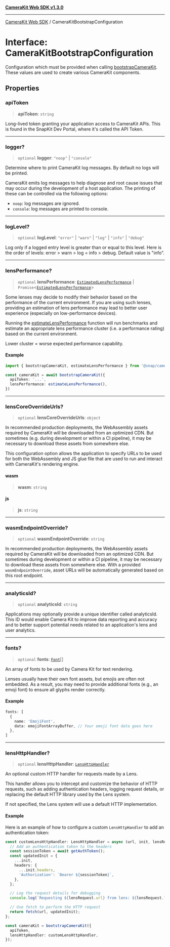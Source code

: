 [**CameraKit Web SDK v1.3.0**](../README.md)

***

[CameraKit Web SDK](../globals.md) / CameraKitBootstrapConfiguration

# Interface: CameraKitBootstrapConfiguration

Configuration which must be provided when calling [bootstrapCameraKit](../functions/bootstrapCameraKit.md). These values are used to create various
CameraKit components.

## Properties

### apiToken

> **apiToken**: `string`

Long-lived token granting your application access to CameraKit APIs. This is found in the SnapKit Dev Portal,
where it's called the API Token.

***

### logger?

> `optional` **logger**: `"noop"` \| `"console"`

Determine where to print CameraKit log messages. By default no logs will be printed.

CameraKit emits log messages to help diagnose and root cause issues that may occur during the development of a
host application. The printing of these can be controlled via the following
options:
 - `noop`: log messages are ignored.
 - `console`: log messages are printed to console.

***

### logLevel?

> `optional` **logLevel**: `"error"` \| `"warn"` \| `"log"` \| `"info"` \| `"debug"`

Log only if a logged entry level is greater than or equal to this level. Here is the order of levels:
error > warn > log = info > debug. Default value is "info".

***

### lensPerformance?

> `optional` **lensPerformance**: [`EstimatedLensPerformance`](EstimatedLensPerformance.md) \| `Promise`\<[`EstimatedLensPerformance`](EstimatedLensPerformance.md)\>

Some lenses may decide to modify their behavior based on the performance of the current environment. If you are
using such lenses, providing an estimation of lens performance may lead to better user experience (especially on
low-performance devices).

Running the [estimateLensPerformance](../functions/estimateLensPerformance.md) function will run benchmarks and estimate an appropriate lens
performance cluster (i.e. a performance rating) based on the current environment.

Lower cluster = worse expected performance capability.

#### Example

```ts
import { bootstrapCameraKit, estimateLensPerformance } from '@snap/camera-kit`

const cameraKit = await bootstrapCameraKit({
  apiToken: '...',
  lensPerformance: estimateLensPerformance(),
})
```

***

### lensCoreOverrideUrls?

> `optional` **lensCoreOverrideUrls**: `object`

In recommended production deployments, the WebAssembly assets required by CameraKit will be downloaded from an
optimized CDN. But sometimes (e.g. during development or within a CI pipeline), it may be necessary to download
these assets from somewhere else.

This configuration option allows the application to specify URLs to be used for both the WebAssembly and JS glue
file that are used to run and interact with CameraKit's rendering engine.

#### wasm

> **wasm**: `string`

#### js

> **js**: `string`

***

### wasmEndpointOverride?

> `optional` **wasmEndpointOverride**: `string`

In recommended production deployments, the WebAssembly assets required by CameraKit will be downloaded from an
optimized CDN. But sometimes during development or within a CI pipeline, it may be necessary to download these
assets from somewhere else. With a provided `wasmEndpointOverride`, asset URLs will be automatically generated
based on this root endpoint.

***

### analyticsId?

> `optional` **analyticsId**: `string`

Applications may optionally provide a unique identifier called analyticsId. This ID would enable Camera Kit to
improve data reporting and accuracy and to better support potential needs related to an application's lens and
user analytics.

***

### fonts?

> `optional` **fonts**: [`Font`](Font.md)[]

An array of fonts to be used by Camera Kit for text rendering.

Lenses usually have their own font assets, but emojis are often not embedded.
As a result, you may need to provide additional fonts (e.g., an emoji font) to ensure all glyphs render
correctly.

#### Example

```ts
fonts: [
  {
    name: 'EmojiFont',
    data: emojiFontArrayBuffer, // Your emoji font data goes here
  },
]
```

***

### lensHttpHandler?

> `optional` **lensHttpHandler**: [`LensHttpHandler`](../type-aliases/LensHttpHandler.md)

An optional custom HTTP handler for requests made by a Lens.

This handler allows you to intercept and customize the behavior of HTTP requests,
such as adding authentication headers, logging request details, or replacing the default
HTTP library used by the Lens system.

If not specified, the Lens system will use a default HTTP implementation.

#### Example

Here is an example of how to configure a custom `LensHttpHandler` to add an authentication token:

```typescript
const customLensHttpHandler: LensHttpHandler = async (url, init, lensRequest) => {
  // Add an authentication token to the headers
  const sessionToken = await getAuthToken();
  const updatedInit = {
    ...init,
    headers: {
      ...init.headers,
      'Authorization': `Bearer ${sessionToken}`,
    },
  };

  // Log the request details for debugging
  console.log(`Requesting ${lensRequest.url} from lens: ${lensRequest.lens.name}`);

  // Use fetch to perform the HTTP request
  return fetch(url, updatedInit);
};

const cameraKit = bootstrapCameraKit({
  apiToken,
  lensHttpHandler: customLensHttpHandler,
});
```
